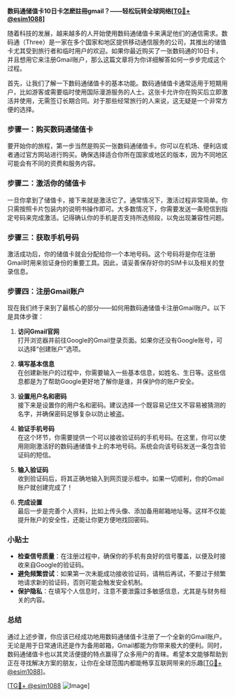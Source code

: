 **数码通储值卡10日卡怎麽註冊gmail？——轻松玩转全球网络[[TG💪+ @esim1088](https://t.me/s/esim1088)]**

随着科技的发展，越来越多的人开始使用数码通储值卡来满足他们的通信需求。数码通（Three）是一家在多个国家和地区提供移动通信服务的公司，其推出的储值卡尤其受到旅行者和临时用户的欢迎。如果你最近购买了一张数码通的10日卡，并且想用它来注册Gmail账户，那么这篇文章将为你详细解答如何一步步完成这个过程。

首先，让我们了解一下数码通储值卡的基本功能。数码通储值卡通常适用于短期用户，比如游客或需要临时使用国际漫游服务的人士。这张卡允许你在购买后立即激活并使用，无需签订长期合同。对于那些经常旅行的人来说，这无疑是一个非常方便的选择。

### 步骤一：购买数码通储值卡

要开始你的旅程，第一步当然是购买一张数码通储值卡。你可以在机场、便利店或者通过官方网站进行购买。确保选择适合你所在国家或地区的版本，因为不同地区可能会有不同的资费和服务内容。

### 步骤二：激活你的储值卡

一旦你拿到了储值卡，接下来就是激活它了。通常情况下，激活过程非常简单。你只需按照卡片包装内的说明书操作即可。大多数情况下，你需要发送一条短信到指定号码来完成激活。记得确认你的手机是否支持所选频段，以免出现兼容性问题。

### 步骤三：获取手机号码

激活成功后，你的储值卡就会分配给你一个本地号码。这个号码将是你在注册Gmail时用来验证身份的重要工具。因此，请妥善保存好你的SIM卡以及相关的登录信息。

### 步骤四：注册Gmail账户

现在我们终于来到了最核心的部分——如何用数码通储值卡注册Gmail账户。以下是具体步骤：

1. **访问Gmail官网**  
   打开浏览器并前往Google的Gmail登录页面。如果你还没有Google账号，可以选择“创建账户”选项。

2. **填写基本信息**  
   在创建新账户的过程中，你需要输入一些基本信息，如姓名、生日等。这些信息都是为了帮助Google更好地了解你是谁，并保护你的账户安全。

3. **设置用户名和密码**  
   接下来是设置你的用户名和密码。建议选择一个既容易记住又不容易被猜测的名字，并确保密码足够复杂以防止被盗。

4. **验证手机号码**  
   在这个环节，你需要提供一个可以接收验证码的手机号码。在这里，你可以使用刚刚激活好的数码通储值卡上的本地号码。系统会向该号码发送一条包含验证码的短信。

5. **输入验证码**  
   收到验证码后，将其正确地输入到网页提示框中。如果一切顺利，你的Gmail账户就创建完成了！

6. **完成设置**  
   最后一步是完善个人资料，比如上传头像、添加备用邮箱地址等。这样不仅能提升账户的安全性，还能让你更方便地找回密码。

### 小贴士

- **检查信号质量**：在注册过程中，确保你的手机有良好的信号覆盖，以便及时接收来自Google的验证码。
- **避免频繁尝试**：如果第一次未能成功接收验证码，请稍后再试，不要过于频繁地请求新的验证码，否则可能会触发安全机制。
- **保护隐私**：在填写个人信息时，注意不要泄露过多敏感信息，尤其是与财务相关的内容。

### 总结

通过上述步骤，你应该已经成功地用数码通储值卡注册了一个全新的Gmail账户。无论是用于日常通讯还是作为备用邮箱，Gmail都能为你带来极大的便利。同时，数码通储值卡也以其灵活便捷的特点赢得了众多用户的青睐。希望本文能够帮助到正在寻找解决方案的朋友，让你在全球范围内都能畅享互联网带来的乐趣[[TG💪+ @esim1088](https://t.me/s/esim1088)]。

[[TG💪+ @esim1088](https://t.me/s/esim1088) ![Image](https://i.postimg.cc/4NQfJmqS/Snipaste-2025-05-13-00-14-12.png)]